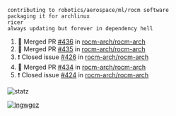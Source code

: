 ```
contributing to robotics/aerospace/ml/rocm software
packaging it for archlinux
ricer
always updating but forever in dependency hell
```

<!--START_SECTION:activity-->
1. 🎉 Merged PR [#436](https://github.com//rocm-arch/rocm-arch/pull/436) in [rocm-arch/rocm-arch](https://github.com//rocm-arch/rocm-arch)
2. 🎉 Merged PR [#435](https://github.com//rocm-arch/rocm-arch/pull/435) in [rocm-arch/rocm-arch](https://github.com//rocm-arch/rocm-arch)
3. ❗️ Closed issue [#426](https://github.com//rocm-arch/rocm-arch/issues/426) in [rocm-arch/rocm-arch](https://github.com//rocm-arch/rocm-arch)
4. 🎉 Merged PR [#434](https://github.com//rocm-arch/rocm-arch/pull/434) in [rocm-arch/rocm-arch](https://github.com//rocm-arch/rocm-arch)
5. ❗️ Closed issue [#424](https://github.com//rocm-arch/rocm-arch/issues/424) in [rocm-arch/rocm-arch](https://github.com//rocm-arch/rocm-arch)
<!--END_SECTION:activity-->


![statz](https://github-readme-stats.vercel.app/api?username=acxz&include_all_commits=true&show_icons=true)

[![lngwgez](https://github-readme-stats.vercel.app/api/top-langs/?username=acxz&layout=compact)](https://github.com/acxz/github-readme-stats)


<!--
**acxz/acxz** is a ✨ _special_ ✨ repository because its `README.md` (this file) appears on your GitHub profile.

Here are some ideas to get you started:

- 🔭 I’m currently working on ...
- 🌱 I’m currently learning ...
- 👯 I’m looking to collaborate on ...
- 🤔 I’m looking for help with ...
- 💬 Ask me about ...
- 📫 How to reach me: ...
- 😄 Pronouns: ...
- ⚡ Fun fact: ...
-->
